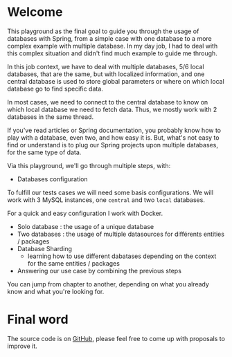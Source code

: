 # Welcome

This playground as the final goal to guide you through the usage of databases with Spring, from a simple case with one 
database to a more complex example with multiple database. In my day job, I had to deal with this complex situation and 
didn't find much example to guide me through. 

In this job context, we have to deal with multiple databases, 5/6 local databases, that are the same, but with 
localized information, and one central database is used to store global parameters or where on which local database 
go to find specific data.  

In most cases, we need to connect to the central database to know on which local database we need to fetch data. 
Thus, we mostly work with 2 databases in the same thread.

If you've read articles or Spring documentation, you probably know how to play with a database, even two, and how easy it is. 
But, what's not easy to find or understand is to plug our Spring projects upon multiple databases, for the same type of data.


Via this playground, we'll go through multiple steps, with:

- Databases configuration

To fulfill our tests cases we will need some basis configurations. We will work with 3 MySQL instances, 
one `central` and two `local` databases.

For a quick and easy configuration I work with Docker.

- Solo database : the usage of a unique database
- Two databases : the usage of multiple datasources for différents entities / packages
- Database Sharding 
  -  learning how to use different dabatases depending on the context for the same entities / packages
- Answering our use case by combining the previous steps

You can jump from chapter to another, depending on what you already know and what you're looking for.

# Final word

The source code is on [GitHub](https://github.com/TechDotIO/Spring5-template), please feel free to come up with proposals to improve it.
